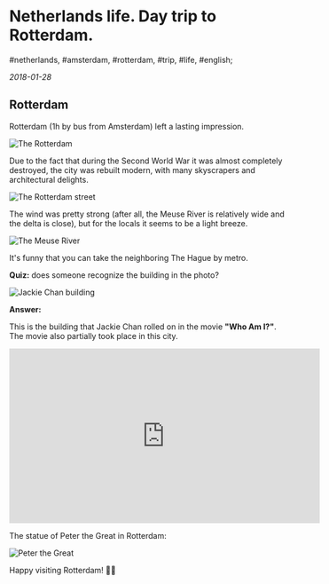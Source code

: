 # Netherlands life. Day trip to Rotterdam.

#netherlands, #amsterdam, #rotterdam, #trip, #life, #english;

_2018-01-28_

## Rotterdam

Rotterdam (1h by bus from Amsterdam) left a lasting impression.

![The Rotterdam](/images/netherlands-life-day-trip-to-rotterdam/1.jpg "The Rotterdam")

Due to the fact that during the Second World War it was almost completely destroyed, the city was rebuilt modern, with many skyscrapers and architectural delights.

![The Rotterdam street](/images/netherlands-life-day-trip-to-rotterdam/2.jpg "The Rotterdam street")

The wind was pretty strong (after all, the Meuse River is relatively wide and the delta is close), but for the locals it seems to be a light breeze.

![The Meuse River](/images/netherlands-life-day-trip-to-rotterdam/5.jpg "The Meuse River")

It's funny that you can take the neighboring The Hague by metro.


**Quiz:** does someone recognize the building in the photo?

![Jackie Chan building](/images/netherlands-life-day-trip-to-rotterdam/3.jpg "Jackie Chan building")

**Answer:**

This is the building that Jackie Chan rolled on in the movie **"Who Am I?"**. The movie also partially took place in this city.

<iframe width="560" height="315" src="https://www.youtube.com/embed/ticE-Eg7I8o" frameborder="0" allow="accelerometer; autoplay; encrypted-media; gyroscope; picture-in-picture" allowfullscreen></iframe>

The statue of Peter the Great in Rotterdam:

![Peter the Great](/images/netherlands-life-day-trip-to-rotterdam/4.jpg "Peter the Great")

Happy visiting Rotterdam! ✌🏼
